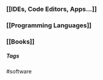 ### [[IDEs, Code Editors, Apps...]]

### [[Programming Languages]]

### [[Books]]

##### Tags

#software
